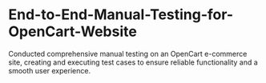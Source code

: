 # End-to-End-Manual-Testing-for-OpenCart-Website
 Conducted comprehensive manual testing on an OpenCart e-commerce site, creating and executing test cases to ensure reliable functionality and a smooth user experience.

